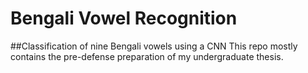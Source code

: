 # Bengali Vowel Recognition
##Classification of nine Bengali vowels using a CNN
This repo mostly contains the pre-defense preparation of my undergraduate thesis.
